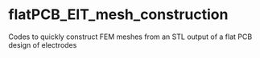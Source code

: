 # flatPCB_EIT_mesh_construction
Codes to quickly construct FEM meshes from an STL output of a flat PCB design of electrodes
